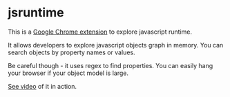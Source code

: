 jsruntime
=========

This is a [Google Chrome extension](https://chrome.google.com/webstore/detail/js-runtime-inspector/iilpjebedgohcmlffhnkhbjhabkdhfmn ) to explore javascript runtime.

It allows developers to explore javascript objects graph in memory. You can search objects by property names or values.

Be careful though - it uses regex to find properties. You can easily hang your browser if your object model is large.

[See video](http://www.youtube.com/watch?v=x91YVWQsw2g) of it in action.
